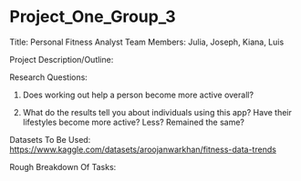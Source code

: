 # Project_One_Group_3

Title: Personal Fitness Analyst
Team Members: Julia, Joseph, Kiana, Luis

Project Description/Outline: 


Research Questions: 
1. Does working out help a person become more active overall? 
 
2. What do the results tell you about individuals using this app? Have their lifestyles become more active? Less? Remained the same?

Datasets To Be Used: 
https://www.kaggle.com/datasets/aroojanwarkhan/fitness-data-trends

Rough Breakdown Of Tasks: 
